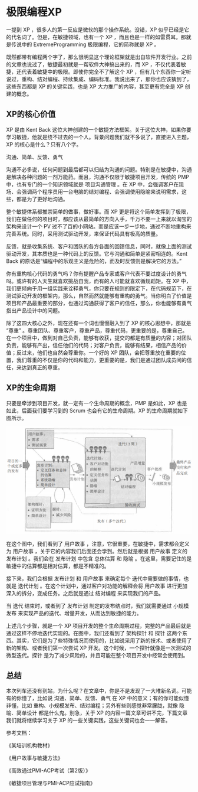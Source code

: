 # 极限编程XP

一提到 XP ，很多人的第一反应是微软的那个操作系统。没错，XP 似乎已经是它的代名词了。但是，在敏捷领域，也有一个 XP ，而且也是一样的如雷贯耳。那就是传说中的 ExtremeProgramming 极限编程，它的简称就是 XP 。

既然都带有编程两个字了，那么很明显这个理论框架就是出自软件开发行业。之前的文章也说过了，敏捷最初就是一帮软件大神搞出来的，而 XP ，不仅代表着敏捷，还代表着敏捷中的极限。即使你完全不了解这个 XP ，但有几个东西你一定听说过，重构、结对编程、持续集成、编码标准。我说出来了，那你也应该猜到了，这些东西都是 XP 的关键实践，也是 XP 大力推广的内容，甚至更有完全是 XP 创建的概念。

## XP的核心价值

XP 是由 Kent Back 这位大神创建的一个敏捷方法框架。关于这位大神，如果你要学习敏捷，他就是绕不过去的一个人。背景问题我们就不多说了，直接进入主题，XP 的核心是什么？只有八个字。

沟通、简单、反馈、勇气

沟通不必多说，任何问题到最后都可以归结为沟通的问题。特别是在敏捷中，沟通是解决各种问题的一剂万能药。而且，沟通不仅限于敏捷项目开发，传统的 PMP 中，也有专门的一个知识领域就是 项目沟通管理 。在 XP 中，会强调客户在现场、会强调两个程序员用一台电脑的结对编程、会强调使用隐喻来说明需求，这些，都是为了更好地沟通。

整个敏捷体系都推崇简单的做事，做好事。而 XP 更是将这个简单发挥到了极限，我们在做任何的项目时，都应该从最简单的方向入手，千万不要一上来就以淘宝的架构来设计一个 PV 过不了百的小网站。而是应该一步一步地，通过不断地重构来完善系统。同时，采用测试驱动开发，来保证代码具有极高的质量。

反馈，就是收集系统、客户和团队的各方各面的回馈信息，同时，就像上面的测试驱动开发，其本质也是一种代码上的反馈。它与沟通和简单是紧密相连的。Kent Back 的原话是“编程中的乐观主义是危险的，而及时反馈则是解决它的方法。”

你有重构核心代码的勇气吗？你有提醒产品专家或客户代表不要过度设计的勇气吗。或许有的人天生就喜欢挑战自我，而有的人可能就喜欢循规蹈矩。在 XP 中，我们更倾向于用一组实践来诠释勇气，你只要在规则的限定下，在代码规范下，在测试驱动开发的框架内，那么，自然而然就能够有重构的勇气。当你明白了价值是项目和产品最重要的部分，也通过沟通获得了客户的信任，那么，你也能够有勇气指出产品设计中的问题。

除了这四大核心之外，现在还有一个词也慢慢融入到了 XP 的核心思想中，那就是 “尊重” 。尊重团队、尊重客户，尊重产品，尊重代码，更重要的是，尊重自己。在一个项目中，做到对自己负责，能够有收获，提交的都是有质量的内容；对团队负责，能够有产出，信任他们的代码；对客户负责，能够有结果，相信产品的价值；反过来，他们也自然会尊重你。一个好的 XP 团队，会把尊重放在重要的位置，我们尊重的不仅是你的代码和能力，更重要的是，我们是通过团队成员间的信任，来达到真正的尊重。

## XP的生命周期

只要是牵涉到项目开发，就一定有一个生命周期的概念，PMP 是如此，XP 也是如此，后面我们要学习到的 Scrum 也会有它的生命周期。XP 的生命周期就如下图所示。

![./img/222.png](./img/222.png)

在这个图中，我们看到了 用户故事 ，注意，它很重要，在敏捷中，需求都会定义为 用户故事 ，关于它的内容我们后面还会学到。然后就是根据 用户故事 定义的 发布计划 。我们会在 发布计划 中包含 总体估算 和 隐喻 。在这里，需要记住的是敏捷中的估算都是相对估算，都是不精准的。

接下来，我们会根据 发布计划 和 用户故事 来确定每个 迭代中需要做的事情，也就是 迭代计划 。在这个计划中，通过客户对功能的解释会将 用户故事 进行更加深入的拆分，变成任务。之后就是通过 结对编程 来实现我们的产品。

当 迭代 结束时，或者到了 发布计划 制定的发布结点时，我们就需要通过 小规模发布 来实现产品的迭代、增量开发，从而达到敏捷的能力。

上述几个步骤，就是一个 XP 项目开发的整个生命周期过程，完整的产品最后就是通过这样不停地迭代实现的。在图中，我们还看到了 架构探针 和 探针 这两个东西。其实，它们是为了些特殊情况而使用的，比如说采用了新的技术、或者使用了新的架构、或者我们第一次尝试 XP 开发。这个时候，一个探针就像是一次测试的微型迭代。探针 是为了减少风险的，并且可能在整个项目开发中经常会使用到。

## 总结

本次列车还没有到站，为什么呢？在文章中，你是不是发现了一大堆新名词。可能有的你懂了，比如说 沟通、简单、反馈、勇气 在 XP 中的意义；有的你可能似懂非懂，比如 重构、小规模发布、结对编程；另外有些则感觉非常朦胧，就像 隐喻、简单设计 都是什么鬼。别急，关于 XP 的内容一篇文章可讲不完，下篇文章我们就将继续学习关于 XP 的一些关键实践，这些关键词也会一一解答。

参考文档：

《某培训机构教材》

《用户故事与敏捷方法》

《高效通过PMI-ACP考试（第2版）》

《敏捷项目管理与PMI-ACP应试指南》
